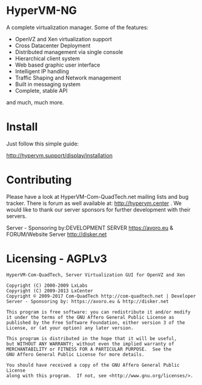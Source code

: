 # HyperVM-NG
A complete virtualization manager. Some of the features:

* OpenVZ and Xen virtualization support
* Cross Datacenter Deployment
* Distributed management via single console
* Hierarchical client system
* Web based graphic user interface
* Intelligent IP handling
* Traffic Shaping and Network management
* Built in messaging system
* Complete, stable API

and much, much more.

# Install

Just follow this simple guide:

http://hypervm.support/display/installation

# Contributing

Please have a look at HyperVM-Com-QuadTech.net mailing lists and bug tracker. There is forum as well available at: http://hypervm.center .
We would like to thank our server sponsors for further development with their servers.

Server - Sponsoring by:DEVELOPMENT SERVER https://avoro.eu & FORUM/Website Server http://disker.net

# Licensing - AGPLv3

    HyperVM-Com-QuadTech, Server Virtualization GUI for OpenVZ and Xen

    Copyright (C) 2000-2009	LxLabs
    Copyright (C) 2009-2013	LxCenter
    Copyright © 2009-2017 Com-QuadTech http://com-quadtech.net | Developer
    Server - Sponsoring by: https://avoro.eu & http://disker.net

    This program is free software: you can redistribute it and/or modify
    it under the terms of the GNU Affero General Public License as
    published by the Free Software Foundation, either version 3 of the
    License, or (at your option) any later version.

    This program is distributed in the hope that it will be useful,
    but WITHOUT ANY WARRANTY; without even the implied warranty of
    MERCHANTABILITY or FITNESS FOR A PARTICULAR PURPOSE.  See the
    GNU Affero General Public License for more details.

    You should have received a copy of the GNU Affero General Public License
    along with this program.  If not, see <http://www.gnu.org/licenses/>.
